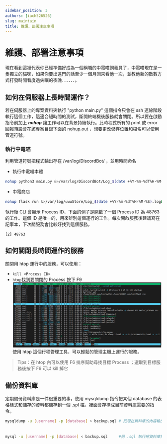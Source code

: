 ```yaml
---
sidebar_position: 3
authors: [iach526526]
slug: maintain
title: 維護、部署注意事項
---
```


# 維護、部署注意事項

現在看到這裡代表你已經準備好成為一個稱職的中電喵飼養員了，中電喵現在是一隻獨立的貓咪，如果你要出遠門的話至少一個月回來看他一次，並教他新的數數方式打發時間看度過失眠的夜晚．．．．．．。

## 如何在伺服器上長時間運作？

若在伺服器上的專案資料夾執行 "python main.py" 這個指令只會在 ssh 連線階段執行這個工作，這適合短時間的測試，斷開終端機後服務就會關閉。所以要在啟動指令前加上 ***nohop*** 讓工作可以在背景持續執行。此時程式所有的 print 或 error 回報預設會在該專案目錄下面的 nohup.out ，想要更改儲存位置和檔名可以使用管道符號。

### 執行中電喵

利用管道符號把程式輸出存在 /var/log/DiscordBot/ ，並用時間命名
- 執行中電喵本體
```bash
nohup python3 main.py &>/var/log/DiscordBot/Log_$(date +%Y-%m-%dT%H-%M-%S).log&
```
- 中電商店
```bash
nohup flask run &>/var/log/uwuStore/Log_$(date +%Y-%m-%dT%H-%M-%S).log&
```
執行後 CLI 會顯示 Process ID，下面的例子是開啟了一個 Process ID 為 48763 的工作。這個 ID 是唯一的，用來辨別這個運行的工作。每次開啟服務後建議寫在記事本，下次關服務會比較好找到這個服務。
```
[2] 48763
```
## 如何關閉長時間運作的服務

關閉用  htop 運行中的服務，可以使用：
- ```kill <Process ID>```
- ```htop```找到要關閉的 Process 按下 F9
![htop-demo](../../../static/img/htop.png)
使用 htop 這個行程管理工具，可以輕鬆的管理主機上運行的服務。

> Tips：在 htop 內可以使用 F6 排序幫助尋找目標 Process ；選取到目標服務後按下 F9 可以 kill 掉它

## 備份資料庫

定期備份資料庫是一件很重要的事，使用 mysqldump 指令把某個 database 的表格樣式和儲存的資料都儲存到一個 .spl 檔。裡面會存構成目前資料庫需要的指令。

```bash
mysqldump -u [username] -p [database] > backup.sql # 把現在資料庫的內容輸出成 .sql 檔儲存


mysql -u [username] -p [database] < backup.sql     #把 .sql 執行把資料庫插入備份的資料(要先創好資料庫)
```